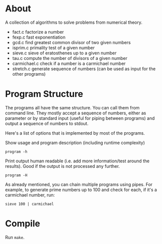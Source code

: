 About
=====

A collection of algorithms to solve problems from numerical theory.

* fact.c       factorize a number 
* fexp.c       fast exponentiation
* gcd.c        find greatest common divisor of two given numbers
* isprim.c     primality test of a given number
* sieve.c      sieve of eratosthenes up to a given number
* tau.c        compute the number of divisors of a given number
* carmichael.c check if a number is a carmichael number
* stretch.c    generate sequence of numbers (can be used as input for the other programs)

Program Structure
=================

The programs all have the same structure. You can call them from command line. They mostly accept a sequence of numbers, either as parameter or by standard input (useful for piping between programs) and output a sequence of numbers to stdout.

Here's a list of options that is implemented by most of the programs.

Show usage and program description (including runtime complexity)

```
program -h
```

Print output human readable (i.e. add more information/test around the results). Good if the output is not processed any further.

```
program -H
```

As already mentioned, you can chain multiple programs using pipes. For example, to generate prime numbers up to 100 and check for each, if it's a carmichael number, run:

```
sieve 100 | carmichael
```

Compile
=======

Run `make`.
